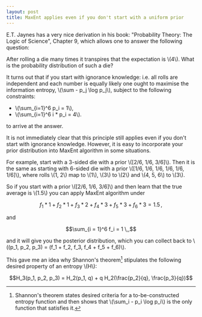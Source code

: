 ```yaml
---
layout: post
title: MaxEnt applies even if you don't start with a uniform prior
---
```


E.T. Jaynes has a very nice derivation in his book: "Probability Theory: The
Logic of Science", Chapter 9, which allows one to answer the following
question:

After rolling a die many times it transpires that the expectation is \\(4\\).
What is the probability distribution of such a die?

It turns out that if you start with ignorance knowledge: i.e. all rolls
are independent and each number is equally likely one ought to maximise
the information entropy, \\(\sum - p_j \log p_j\\), subject to the following
constraints:

* \\(\sum_{i=1}^6 p_i = 1\\),
* \\(\sum_{i=1}^6 i * p_i = 4\\).

to arrive at the answer.

It is not immediately clear that this principle still applies even if you don't
start with ignorance knowledge. However, it is easy to incorporate your prior
distribution into MaxEnt algorithm in some situations.

For example, start with a 3-sided die with a prior \\([2/6, 1/6, 3/6]\\). Then
it is the same as starting with 6-sided die with a prior \\([1/6, 1/6, 1/6, 1/6,
1/6, 1/6]\\), where rolls \\(1, 2\\) map to  \\(1\\), \\(3\\) to \\(2\\) and
\\(4, 5, 6\\) to \\(3\\).

So if you start with a prior \\([2/6, 1/6, 3/6]\\) and then learn that the true
average is \\(1.5\\) you can apply MaxEnt algorithm under

$$f_1 * 1 + f_2 * 1 + f_3 * 2 + f_4 * 3 + f_5 * 3 + f_6 * 3 = 1.5 \,,$$

and

$$\sum_{i = 1}^6 f_i = 1 \,,$$

and it will give you the posterior distribution, which you can collect
back to \\((p_1, p_2, p_3)  = (f_1 + f_2, f_3, f_4 + f_5 + f_6)\\).

This gave me an idea why Shannon's theorem[^1] stipulates the following desired
property of an entropy \\(H\\):

$$H_3(p_1, p_2, p_3) = H_2(p_1, q) + q H_2(\frac{p_2}{q}, \frac{p_3}{q})$$

[^1]:
    Shannon's theorem states desired criteria for a to-be-constructed entropy
    function and then shows that \\(\sum_i - p_i \log p_i\\) is the only
    function that satisfies it.

